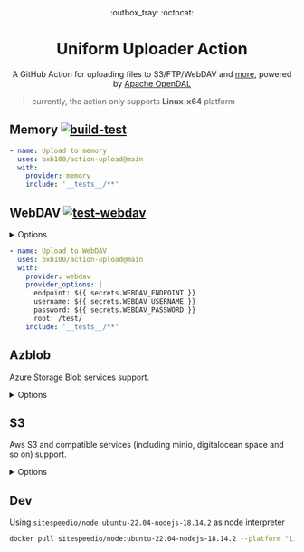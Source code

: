 <div align="center">
  :outbox_tray: :octocat:
</div>
<h1 align="center">
  Uniform Uploader Action
</h1>
<p align="center">
A GitHub Action for uploading files to S3/FTP/WebDAV and <a href="https://docs.rs/opendal/latest/opendal/services/index.html">more</a>, powered by <a href="https://github.com/apache/incubator-opendal">Apache OpenDAL</a>
</p>

<p align="right">
</p>

> currently, the action only supports **Linux-x64** platform
>

## Memory  [![build-test](https://github.com/bxb100/action-upload/actions/workflows/test.yml/badge.svg?branch=main)](https://github.com/bxb100/action-upload/actions/workflows/test.yml)

```yaml
- name: Upload to memory
  uses: bxb100/action-upload@main
  with:
    provider: memory
    include: '__tests__/**'
```

## WebDAV [![test-webdav](https://github.com/bxb100/action-upload/actions/workflows/test-webdav.yml/badge.svg?branch=main)](https://github.com/bxb100/action-upload/actions/workflows/test-webdav.yml)

<details>
<summary>Options</summary>

[OpenDAL WebDAV](https://docs.rs/opendal/latest/opendal/services/struct.Webdav.html)

| Name     | Description         | Default | Other                               |
|----------|---------------------|---------|-------------------------------------|
| endpoint | WebDAV endpoint     | -       | -                                   |
| username | WebDAV username     | -       | -                                   |
| password | WebDAV password     | -       | -                                   |
| token    | WebDAV bearer token | -       | -                                   |
| root     | WebDAV root path    | -       | MUST be the format like `/abc/def/` |

</details>

```yaml
- name: Upload to WebDAV
  uses: bxb100/action-upload@main
  with:
    provider: webdav
    provider_options: |
      endpoint: ${{ secrets.WEBDAV_ENDPOINT }}
      username: ${{ secrets.WEBDAV_USERNAME }}
      password: ${{ secrets.WEBDAV_PASSWORD }}
      root: /test/
    include: '__tests__/**'
```

## Azblob

Azure Storage Blob services support.
<details>
<summary>Options</summary>

[OpenDAL Azblob](https://docs.rs/opendal/latest/opendal/services/struct.Azblob.html)

- `root`: Set the work dir for backend.
- `container`: Set the container name for backend.
- `endpoint`: Set the endpoint for backend.
- `account_name`: Set the account_name for backend.
- `account_key`: Set the account_key for backend.

</details>

## S3

Aws S3 and compatible services (including minio, digitalocean space and so on) support.

<details>
<summary>Options</summary>

[OpenDAL S3](https://docs.rs/opendal/latest/opendal/services/struct.S3.html)

- `root`: Set the work dir for backend.
- `bucket`: Set the container name for backend.
- `endpoint`: Set the endpoint for backend.
- `region`: Set the region for backend.
- `access_key_id`: Set the access_key_id for backend.
- `secret_access_key`: Set the secret_access_key for backend.
- `security_token`: Set the security_token for backend.
- `server_side_encryption`: Set the server_side_encryption for backend.
- `server_side_encryption_aws_kms_key_id`: Set the server_side_encryption_aws_kms_key_id for backend.
- `server_side_encryption_customer_algorithm`: Set the server_side_encryption_customer_algorithm for backend.
- `server_side_encryption_customer_key`: Set the server_side_encryption_customer_key for backend.
- `server_side_encryption_customer_key_md5`: Set the server_side_encryption_customer_key_md5 for backend.
- `disable_config_load`: Disable aws config load from env
- `enable_virtual_host_style`: Enable virtual host style.

</details>

## Dev

Using `sitespeedio/node:ubuntu-22.04-nodejs-18.14.2` as node interpreter

```bash
docker pull sitespeedio/node:ubuntu-22.04-nodejs-18.14.2 --platform "linux/amd64"
```
